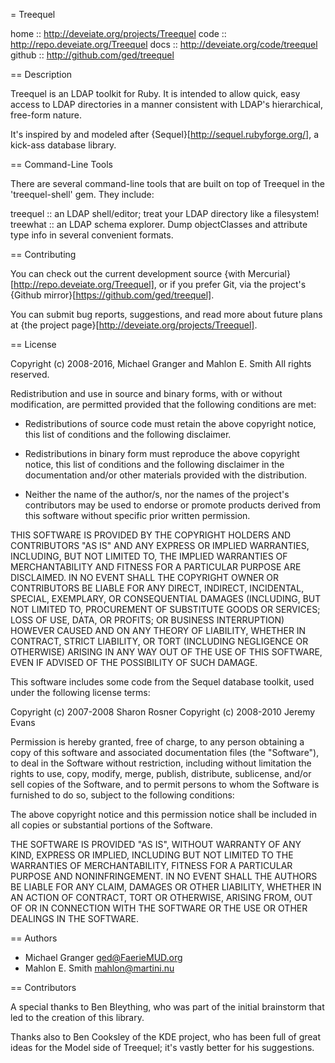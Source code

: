 = Treequel

home :: http://deveiate.org/projects/Treequel
code :: http://repo.deveiate.org/Treequel
docs :: http://deveiate.org/code/treequel
github :: http://github.com/ged/treequel


== Description

Treequel is an LDAP toolkit for Ruby. It is intended to allow quick, easy
access to LDAP directories in a manner consistent with LDAP's hierarchical,
free-form nature.

It's inspired by and modeled after {Sequel}[http://sequel.rubyforge.org/], a
kick-ass database library.


== Command-Line Tools

There are several command-line tools that are built on top of Treequel in
the 'treequel-shell' gem. They include:

treequel :: an LDAP shell/editor; treat your LDAP directory like a filesystem!
treewhat :: an LDAP schema explorer. Dump objectClasses and attribute type info
            in several convenient formats.


== Contributing

You can check out the current development source
{with Mercurial}[http://repo.deveiate.org/Treequel], or
if you prefer Git, via the project's
{Github mirror}[https://github.com/ged/treequel].

You can submit bug reports, suggestions, and read more about future plans at
{the project page}[http://deveiate.org/projects/Treequel].


== License

Copyright (c) 2008-2016, Michael Granger and Mahlon E. Smith
All rights reserved.

Redistribution and use in source and binary forms, with or without
modification, are permitted provided that the following conditions are met:

* Redistributions of source code must retain the above copyright notice,
  this list of conditions and the following disclaimer.

* Redistributions in binary form must reproduce the above copyright notice,
  this list of conditions and the following disclaimer in the documentation
  and/or other materials provided with the distribution.

* Neither the name of the author/s, nor the names of the project's
  contributors may be used to endorse or promote products derived from this
  software without specific prior written permission.

THIS SOFTWARE IS PROVIDED BY THE COPYRIGHT HOLDERS AND CONTRIBUTORS "AS IS"
AND ANY EXPRESS OR IMPLIED WARRANTIES, INCLUDING, BUT NOT LIMITED TO, THE
IMPLIED WARRANTIES OF MERCHANTABILITY AND FITNESS FOR A PARTICULAR PURPOSE ARE
DISCLAIMED. IN NO EVENT SHALL THE COPYRIGHT OWNER OR CONTRIBUTORS BE LIABLE
FOR ANY DIRECT, INDIRECT, INCIDENTAL, SPECIAL, EXEMPLARY, OR CONSEQUENTIAL
DAMAGES (INCLUDING, BUT NOT LIMITED TO, PROCUREMENT OF SUBSTITUTE GOODS OR
SERVICES; LOSS OF USE, DATA, OR PROFITS; OR BUSINESS INTERRUPTION) HOWEVER
CAUSED AND ON ANY THEORY OF LIABILITY, WHETHER IN CONTRACT, STRICT LIABILITY,
OR TORT (INCLUDING NEGLIGENCE OR OTHERWISE) ARISING IN ANY WAY OUT OF THE USE
OF THIS SOFTWARE, EVEN IF ADVISED OF THE POSSIBILITY OF SUCH DAMAGE.

This software includes some code from the Sequel database toolkit, used under
the following license terms:

  Copyright (c) 2007-2008 Sharon Rosner
  Copyright (c) 2008-2010 Jeremy Evans
  
  Permission is hereby granted, free of charge, to any person obtaining a copy
  of this software and associated documentation files (the "Software"), to
  deal in the Software without restriction, including without limitation the
  rights to use, copy, modify, merge, publish, distribute, sublicense, and/or
  sell copies of the Software, and to permit persons to whom the Software is
  furnished to do so, subject to the following conditions:
    
  The above copyright notice and this permission notice shall be included in
  all copies or substantial portions of the Software.
     
  THE SOFTWARE IS PROVIDED "AS IS", WITHOUT WARRANTY OF ANY KIND, EXPRESS OR
  IMPLIED, INCLUDING BUT NOT LIMITED TO THE WARRANTIES OF MERCHANTABILITY,
  FITNESS FOR A PARTICULAR PURPOSE AND NONINFRINGEMENT. IN NO EVENT SHALL
  THE AUTHORS BE LIABLE FOR ANY CLAIM, DAMAGES OR OTHER LIABILITY, WHETHER 
  IN AN ACTION OF CONTRACT, TORT OR OTHERWISE, ARISING FROM, OUT OF OR IN
  CONNECTION WITH THE SOFTWARE OR THE USE OR OTHER DEALINGS IN THE SOFTWARE.
  

== Authors

* Michael Granger <ged@FaerieMUD.org>
* Mahlon E. Smith <mahlon@martini.nu>


== Contributors

A special thanks to Ben Bleything, who was part of the initial brainstorm that
led to the creation of this library.

Thanks also to Ben Cooksley of the KDE project, who has been full of great 
ideas for the Model side of Treequel; it's vastly better for his
suggestions.


